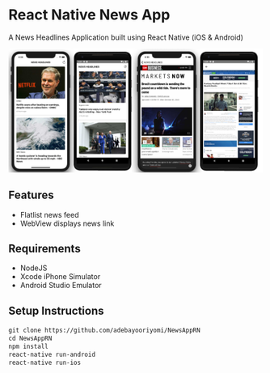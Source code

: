 # React Native News App

A News Headlines Application built using React Native (iOS & Android)

<p><a target="_blank" rel="noopener noreferrer" href="https://github.com/adebayooriyomi/NewsAppRN/blob/master/images/screenshots.jpg"><img src="https://github.com/adebayooriyomi/NewsAppRN/blob/master/images/screenshots.jpg" alt="screenshots of NewsApp" style="max-width:100%;"></a></p>

<h2>Features</h2>
<ul>
  <li>Flatlist news feed</li>
  <li>WebView displays news link</li>
</ul>


<h2>Requirements</h2>
<ul>
  <li>NodeJS</li>
  <li>Xcode iPhone Simulator</li>
  <li>Android Studio Emulator</li>
</ul>

<h2>Setup Instructions</h2>
<pre><code>git clone https://github.com/adebayooriyomi/NewsAppRN
cd NewsAppRN
npm install
react-native run-android
react-native run-ios
</code></pre>

